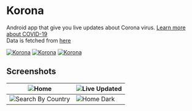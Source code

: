 # Korona
Android app that give you live updates about Corona virus. [Learn more about COVID-19](https://www.who.int/emergencies/diseases/novel-coronavirus-2019)<br/>Data is fetched from [here](https://documenter.getpostman.com/view/11144369/Szf6Z9B3?version=latest#84689601-77bd-4992-a8a7-0db57be29402)

[![Korona](https://forthebadge.com/images/badges/built-by-developers.svg)](https://lvamsavarthan.github.io/lvstore)
[![Korona](https://forthebadge.com/images/badges/built-with-love.svg)](https://lvamsavarthan.github.io/lvstore)
[![Korona](https://forthebadge.com/images/badges/built-for-android.svg)](https://lvamsavarthan.github.io/lvstore)
<br>

## Screenshots
![Home](https://github.com/lvamsavarthan/Korona/blob/master/screenshots/home.png)|![Live Updated](https://github.com/lvamsavarthan/Korona/blob/master/screenshots/live.png)
---------------------------------------------------------------------------------|---------------------------------------------------------------------------------
![Search By Country](https://github.com/lvamsavarthan/Korona/blob/master/screenshots/search.png)|![Home Dark](https://github.com/lvamsavarthan/Korona/blob/master/screenshots/home_dark.png)
